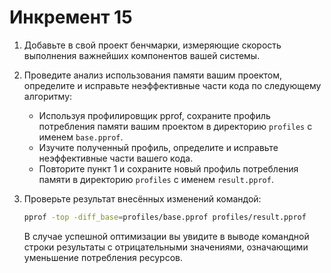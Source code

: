 # Инкремент 15
1. Добавьте в свой проект бенчмарки, измеряющие скорость выполнения важнейших компонентов вашей системы.
2. Проведите анализ использования памяти вашим проектом, определите и исправьте неэффективные части кода по следующему алгоритму:
    - Используя профилировщик pprof, сохраните профиль потребления памяти вашим проектом в директорию `profiles` с именем `base.pprof`.
    - Изучите полученный профиль, определите и исправьте неэффективные части вашего кода.
    - Повторите пункт 1 и сохраните новый профиль потребления памяти в директорию `profiles` с именем `result.pprof`.

3. Проверьте результат внесённых изменений командой:
    ```bash
    pprof -top -diff_base=profiles/base.pprof profiles/result.pprof
    ```
    В случае успешной оптимизации вы увидите в выводе командной строки результаты с отрицательными значениями, означающими уменьшение потребления ресурсов.
